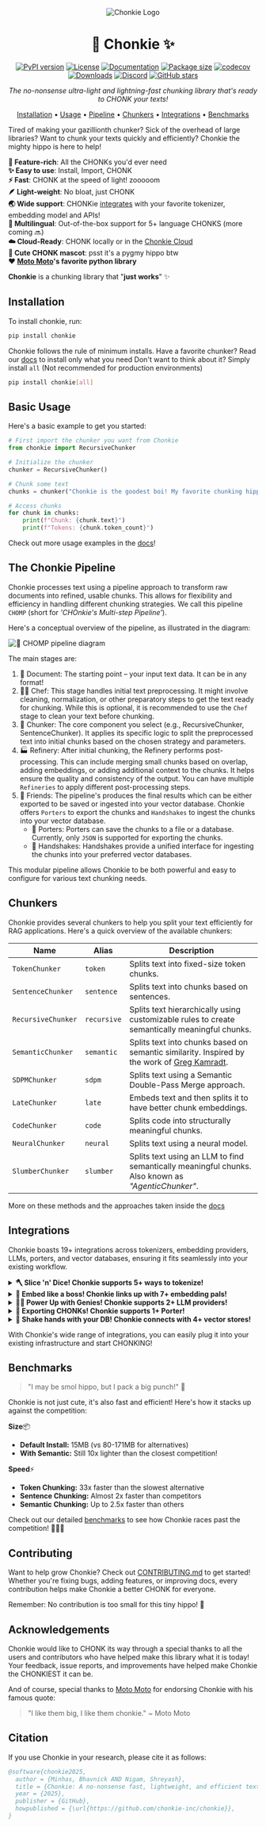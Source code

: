 <div align='center'>

![Chonkie Logo](./assets/chonkie_logo_br_transparent_bg.png)

# 🦛 Chonkie ✨

[![PyPI version](https://img.shields.io/pypi/v/chonkie.svg)](https://pypi.org/project/chonkie/)
[![License](https://img.shields.io/github/license/chonkie-inc/chonkie.svg)](https://github.com/chonkie-inc/chonkie/blob/main/LICENSE)
[![Documentation](https://img.shields.io/badge/docs-chonkie.ai-blue.svg)](https://docs.chonkie.ai)
[![Package size](https://img.shields.io/badge/size-15MB-blue)](https://github.com/chonkie-inc/chonkie/blob/main/README.md#installation)
[![codecov](https://codecov.io/gh/chonkie-inc/chonkie/graph/badge.svg?token=V4EWIJWREZ)](https://codecov.io/gh/chonkie-inc/chonkie)
[![Downloads](https://static.pepy.tech/badge/chonkie)](https://pepy.tech/project/chonkie)
[![Discord](https://dcbadge.limes.pink/api/server/https://discord.gg/rYYp6DC4cv?style=flat)](https://discord.gg/rYYp6DC4cv)
[![GitHub stars](https://img.shields.io/github/stars/chonkie-inc/chonkie.svg)](https://github.com/chonkie-inc/chonkie/stargazers)

_The no-nonsense ultra-light and lightning-fast chunking library that's ready to CHONK your texts!_

[Installation](#installation) •
[Usage](#basic-usage) •
[Pipeline](#the-chonkie-pipeline) •
[Chunkers](#chunkers) •
[Integrations](#integrations) •
[Benchmarks](#benchmarks)

</div>

Tired of making your gazillionth chunker? Sick of the overhead of large libraries? Want to chunk your texts quickly and efficiently? Chonkie the mighty hippo is here to help!

**🚀 Feature-rich**: All the CHONKs you'd ever need </br>
**✨ Easy to use**: Install, Import, CHONK </br>
**⚡ Fast**: CHONK at the speed of light! zooooom </br>
**🪶 Light-weight**: No bloat, just CHONK </br>
**🌏 Wide support**: CHONKie [integrates](#integrations) with your favorite tokenizer, embedding model and APIs! </br>
**💬 ️Multilingual**: Out-of-the-box support for 5+ language CHONKS (more coming 🔜) </br>
**☁️ Cloud-Ready**: CHONK locally or in the [Chonkie Cloud](https://cloud.chonkie.ai) </br>
**🦛 Cute CHONK mascot**: psst it's a pygmy hippo btw </br>
**❤️ [Moto Moto](#acknowledgements)'s favorite python library** </br>

**Chonkie** is a chunking library that "**just works**" ✨

## Installation

To install chonkie, run:

```bash
pip install chonkie
```

Chonkie follows the rule of minimum installs.
Have a favorite chunker? Read our [docs](https://docs.chonkie.ai) to install only what you need
Don't want to think about it? Simply install `all` (Not recommended for production environments)

```bash
pip install chonkie[all]
```

## Basic Usage

Here's a basic example to get you started:

```python
# First import the chunker you want from Chonkie
from chonkie import RecursiveChunker

# Initialize the chunker
chunker = RecursiveChunker()

# Chunk some text
chunks = chunker("Chonkie is the goodest boi! My favorite chunking hippo hehe.")

# Access chunks
for chunk in chunks:
    print(f"Chunk: {chunk.text}")
    print(f"Tokens: {chunk.token_count}")
```

Check out more usage examples in the [docs](https://docs.chonkie.ai)!

## The Chonkie Pipeline

Chonkie processes text using a pipeline approach to transform raw documents into refined, usable chunks. This allows for flexibility and efficiency in handling different chunking strategies. We call this pipeline `CHOMP` (short for _'CHOnkie's Multi-step Pipeline'_).

Here's a conceptual overview of the pipeline, as illustrated in the diagram:

![🤖 CHOMP pipeline diagram](./assets/chomp-transparent-bg.png)

The main stages are:

1. 📄 Document: The starting point – your input text data. It can be in any format!
2. 👨‍🍳 Chef: This stage handles initial text preprocessing. It might involve cleaning, normalization, or other preparatory steps to get the text ready for chunking. While this is optional, it is recommended to use the `Chef` stage to clean your text before chunking.
3. 🦛 Chunker: The core component you select (e.g., RecursiveChunker, SentenceChunker). It applies its specific logic to split the preprocessed text into initial chunks based on the chosen strategy and parameters.
4. 🏭 Refinery: After initial chunking, the Refinery performs post-processing. This can include merging small chunks based on overlap, adding embeddings, or adding additional context to the chunks. It helps ensure the quality and consistency of the output. You can have multiple `Refineries` to apply different post-processing steps. 
5. 🤗 Friends: The pipeline's produces the final results which can be either exported to be saved or ingested into your vector database. Chonkie offers `Porters` to export the chunks and `Handshakes` to ingest the chunks into your vector database.
   - 🐴 Porters: Porters can save the chunks to a file or a database. Currently, only `JSON` is supported for exporting the chunks.
   - 🤝 Handshakes: Handshakes provide a unified interface for ingesting the chunks into your preferred vector databases.

This modular pipeline allows Chonkie to be both powerful and easy to configure for various text chunking needs.

## Chunkers

Chonkie provides several chunkers to help you split your text efficiently for RAG applications. Here's a quick overview of the available chunkers:

| Name             | Alias      | Description                                                                                                |
|------------------|------------|------------------------------------------------------------------------------------------------------------|
| `TokenChunker`   | `token`    | Splits text into fixed-size token chunks.                                                                   |
| `SentenceChunker`| `sentence` | Splits text into chunks based on sentences.                                                                |
| `RecursiveChunker`| `recursive`| Splits text hierarchically using customizable rules to create semantically meaningful chunks.              |
| `SemanticChunker`| `semantic` | Splits text into chunks based on semantic similarity. Inspired by the work of [Greg Kamradt](https://github.com/gkamradt).                                                        |
| `SDPMChunker`    | `sdpm`     | Splits text using a Semantic Double-Pass Merge approach.                                                   |
| `LateChunker`    | `late`     | Embeds text and then splits it to have better chunk embeddings.                                            |
| `CodeChunker`    | `code`     | Splits code into structurally meaningful chunks.                                                           |
| `NeuralChunker`  | `neural`   | Splits text using a neural model.                                                                          |
| `SlumberChunker` | `slumber`  | Splits text using an LLM to find semantically meaningful chunks. Also known as _"AgenticChunker"_.         |

More on these methods and the approaches taken inside the [docs](https://docs.chonkie.ai)

## Integrations

Chonkie boasts 19+ integrations across tokenizers, embedding providers, LLMs, porters, and vector databases, ensuring it fits seamlessly into your existing workflow.

<details>
<summary><strong>🪓 Slice 'n' Dice! Chonkie supports 5+ ways to tokenize! </strong></summary>

Choose from supported tokenizers or provide your own custom token counting function. Flexibility first!

| Name           | Description                                                    | Optional Install   |
|----------------|----------------------------------------------------------------|--------------------|
| `character`    | Basic character-level tokenizer.                               | `default`          |
| `word`         | Basic word-level tokenizer.                                    | `default`          | 
| `tokenizers`   | Load any tokenizer from the Hugging Face `tokenizers` library. | `default`          |
| `tiktoken`     | Use OpenAI's `tiktoken` library (e.g., for `gpt-4`).           | `chonkie[tiktoken]`|
| `transformers` | Load tokenizers via `AutoTokenizer` from HF `transformers`.    | `chonkie[transformers]`|

`default` indicates that the feature is available with the default `pip install chonkie`.

To use a custom token counter, you can pass in any function that takes a string and returns an integer! Something like this:

```python
def custom_token_counter(text: str) -> int:
    return len(text)

chunker = RecursiveChunker(tokenizer_or_token_counter=custom_token_counter)
```

You can use this to extend Chonkie to support any tokenization scheme you want!

</details>

<details>
<summary><strong>🧠 Embed like a boss! Chonkie links up with 7+ embedding pals!</strong></summary>

Seamlessly works with various embedding model providers. Bring your favorite embeddings to the CHONK party! Use `AutoEmbeddings` to load models easily.

| Provider / Alias        | Class                           | Description                                  | Optional Install  |
|-------------------------|---------------------------------|----------------------------------------------|-------------------|
| `model2vec`             | `Model2VecEmbeddings`           | Use `Model2Vec` models.                      | `chonkie[model2vec]` |
| `sentence-transformers` | `SentenceTransformerEmbeddings` | Use any `sentence-transformers` model.       | `chonkie[st]`       |
| `openai`                | `OpenAIEmbeddings`              | Use OpenAI's embedding API.                  | `chonkie[openai]`   |
| `cohere`                | `CohereEmbeddings`              | Use Cohere's embedding API.                  | `chonkie[cohere]`   |
| `gemini`                | `GeminiEmbeddings`              | Use Google's Gemini embedding API.           | `chonkie[gemini]`   |
| `jina`                  | `JinaEmbeddings`                | Use Jina AI's embedding API.                 | `chonkie[jina]`     |
| `voyageai`              | `VoyageAIEmbeddings`            | Use Voyage AI's embedding API.               | `chonkie[voyageai]` |

</details>

<details>
<summary><strong>🧞‍♂️ Power Up with Genies! Chonkie supports 2+ LLM providers!</strong></summary>

Genies provide interfaces to interact with Large Language Models (LLMs) for advanced chunking strategies or other tasks within the pipeline.

| Genie Name   | Class         | Description                      | Optional Install     |
|--------------|---------------|----------------------------------|----------------------|
| `gemini`     | `GeminiGenie` | Interact with Google Gemini APIs. | `chonkie[gemini]`    |
| `openai`     | `OpenAIGenie` | Interact with OpenAI APIs.       | `chonkie[openai]`    |

You can also use the `OpenAIGenie` to interact with any LLM provider that supports the OpenAI API format, by simply changing the `model`, `base_url`, and `api_key` parameters. For example, here's how to use the `OpenAIGenie` to interact with the `Llama-4-Maverick` model via OpenRouter:

```python
from chonkie import OpenAIGenie

genie = OpenAIGenie(model="meta-llama/llama-4-maverick",
                    base_url="https://openrouter.ai/api/v1",
                    api_key="your_api_key")
```

</details>

<details>
<summary><strong>🐴 Exporting CHONKs! Chonkie supports 1+ Porter!</strong></summary>

Porters help you save your chunks easily.

| Porter Name | Class        | Description                 | Optional Install |
|-------------|--------------|-----------------------------|-----------------|
| `json`      | `JSONPorter` | Export chunks to a JSON file. | `default`        |

</details>

<details>
<summary><strong>🤝 Shake hands with your DB! Chonkie connects with 4+ vector stores!</strong></summary>

Handshakes provide a unified interface to ingest chunks directly into your favorite vector databases.

| Handshake Name | Class                 | Description                             | Optional Install          |
|----------------|-----------------------|-----------------------------------------|---------------------------|
| `chroma`       | `ChromaHandshake`     | Ingest chunks into ChromaDB.            | `chonkie[chroma]`         |
| `qdrant`       | `QdrantHandshake`     | Ingest chunks into Qdrant.              | `chonkie[qdrant]`         |
| `pgvector`     | `PgvectorHandshake`   | Ingest chunks into PostgreSQL with pgvector. | `chonkie[pgvector]`   |
| `turbopuffer`  | `TurbopufferHandshake`| Ingest chunks into Turbopuffer.         | `chonkie[turbopuffer]`    |

</details>



With Chonkie's wide range of integrations, you can easily plug it into your existing infrastructure and start CHONKING!

## Benchmarks

> "I may be smol hippo, but I pack a big punch!" 🦛

Chonkie is not just cute, it's also fast and efficient! Here's how it stacks up against the competition:

**Size**📦

- **Default Install:** 15MB (vs 80-171MB for alternatives)
- **With Semantic:** Still 10x lighter than the closest competition!

**Speed**⚡

- **Token Chunking:** 33x faster than the slowest alternative
- **Sentence Chunking:** Almost 2x faster than competitors
- **Semantic Chunking:** Up to 2.5x faster than others

Check out our detailed [benchmarks](BENCHMARKS.md) to see how Chonkie races past the competition! 🏃‍♂️💨

## Contributing

Want to help grow Chonkie? Check out [CONTRIBUTING.md](CONTRIBUTING.md) to get started! Whether you're fixing bugs, adding features, or improving docs, every contribution helps make Chonkie a better CHONK for everyone.

Remember: No contribution is too small for this tiny hippo! 🦛

## Acknowledgements

Chonkie would like to CHONK its way through a special thanks to all the users and contributors who have helped make this library what it is today! Your feedback, issue reports, and improvements have helped make Chonkie the CHONKIEST it can be.

And of course, special thanks to [Moto Moto](https://www.youtube.com/watch?v=I0zZC4wtqDQ&t=5s) for endorsing Chonkie with his famous quote:
> "I like them big, I like them chonkie." ~ Moto Moto

## Citation

If you use Chonkie in your research, please cite it as follows:

```bibtex
@software{chonkie2025,
  author = {Minhas, Bhavnick AND Nigam, Shreyash},
  title = {Chonkie: A no-nonsense fast, lightweight, and efficient text chunking library},
  year = {2025},
  publisher = {GitHub},
  howpublished = {\url{https://github.com/chonkie-inc/chonkie}},
}
```
